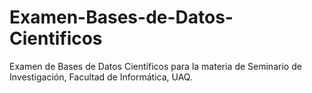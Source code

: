 # Examen-Bases-de-Datos-Cientificos
Examen de Bases de Datos Científicos para la materia de Seminario de Investigación, Facultad de Informática, UAQ.

